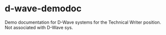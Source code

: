 # d-wave-demodoc
Demo documentation for D-Wave systems for the Technical Writer position. Not associated with D-Wave sys.
